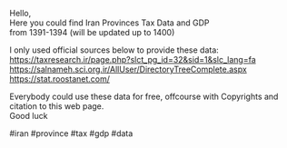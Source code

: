 Hello,  
Here you could find Iran Provinces Tax Data and GDP  
from 1391-1394 (will be updated up to 1400)  
  
  
I only used official sources below to provide these data:  
https://taxresearch.ir/page.php?slct_pg_id=32&sid=1&slc_lang=fa  
https://salnameh.sci.org.ir/AllUser/DirectoryTreeComplete.aspx  
https://stat.roostanet.com/  
  
  
Everybody could use these data for free, offcourse with Copyrights and citation to this web page.  
Good luck
  

  #iran #province #tax #gdp #data
